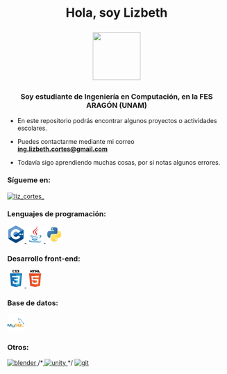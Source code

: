 <h1 align="center">Hola, soy Lizbeth
 <p align="center"> <img align="center" src="https://c.tenor.com/yCFHzEvKa9MAAAAi/hello.gif" height="110" width="110" /> </p> </h1>
<h3 align="center">Soy estudiante de Ingeniería en Computación, en la FES ARAGÓN (UNAM)</h3>

- En este repositorio podrás encontrar algunos proyectos o actividades escolares.

- Puedes contactarme mediante mi correo **ing.lizbeth.cortes@gmail.com**

- Todavía sigo aprendiendo muchas cosas, por si notas algunos errores.

<h3 align="left">Sígueme en:</h3>
<p align="left">
<a href="https://twitter.com/liz_cortes_" target="blank"><img align="center" src="https://raw.githubusercontent.com/rahuldkjain/github-profile-readme-generator/master/src/images/icons/Social/twitter.svg" alt="liz_cortes_" height="30" width="40" /></a>
</p>

<h3 align="left">Lenguajes de programación:</h3>
<p align="left">  <a href="https://www.w3schools.com/cpp/" target="_blank" rel="noreferrer"> <img src="https://raw.githubusercontent.com/devicons/devicon/master/icons/cplusplus/cplusplus-original.svg" alt="cplusplus" width="40" height="40"/> </a>  <a href="https://www.java.com" target="_blank" rel="noreferrer"> <img src="https://raw.githubusercontent.com/devicons/devicon/master/icons/java/java-original.svg" alt="java" width="40" height="40"/> </a>  <a href="https://www.python.org" target="_blank" rel="noreferrer"> <img src="https://raw.githubusercontent.com/devicons/devicon/master/icons/python/python-original.svg" alt="python" width="40" height="40"/> </a> </p>

<h3 align="left">Desarrollo front-end: </h3>
<a href="https://developer.mozilla.org/es/docs/Web/CSS" target="_blank" rel="noreferrer"> <img src="https://raw.githubusercontent.com/devicons/devicon/master/icons/css3/css3-original-wordmark.svg" alt="mysql" width="40" height="40"/> </a>
<a href="https://lenguajehtml.com/" target="_blank" rel="noreferrer"> <img src="https://raw.githubusercontent.com/devicons/devicon/master/icons/html5/html5-original-wordmark.svg" alt="mysql" width="40" height="40"/> </a>


<h3 align="left">Base de datos: </h3>
<a href="https://www.mysql.com/" target="_blank" rel="noreferrer"> <img src="https://raw.githubusercontent.com/devicons/devicon/master/icons/mysql/mysql-original-wordmark.svg" alt="mysql" width="40" height="40"/> </a>

<h3 align="left">Otros: </h3>
<a href="https://www.blender.org/" target="_blank" rel="noreferrer"> <img src="https://download.blender.org/branding/community/blender_community_badge_white.svg" alt="blender" width="40" height="40"/> </a>
/*<a href="https://unity.com/" target="_blank" rel="noreferrer"> <img src="https://www.vectorlogo.zone/logos/unity3d/unity3d-icon.svg" alt="unity" width="40" height="40"/> </a> */
<a href="https://git-scm.com/" target="_blank" rel="noreferrer"> <img src="https://www.vectorlogo.zone/logos/git-scm/git-scm-icon.svg" alt="git" width="40" height="40"/> </a>
